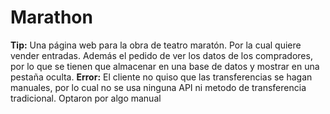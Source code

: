 # Marathon
 **Tip:**
Una página web para la obra de teatro maratón. Por la cual quiere vender entradas. Además el pedido de ver los datos de los compradores, por lo que se tienen que almacenar en una base de datos y mostrar en una pestaña oculta. 
**Error:**
El cliente no quiso que las transferencias se hagan manuales, por lo cual no se usa ninguna API ni metodo de transferencia tradicional. Optaron por algo manual 

